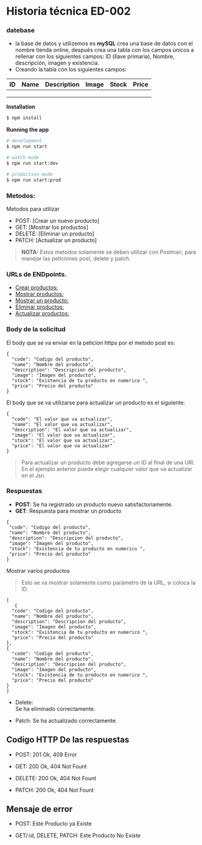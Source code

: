    
 # Historia técnica ED-002  

### datebase

* la base de datos y utilizemos es **mySQL** crea una base de datos con el nombre tienda online, después crea una tabla con los campos únicos a rellenar con los siguientes campos: ID (llave primaria), Nombre, descripción, imagen y existencia. 
* Creando la tabla con los siguientes campos:   

|ID|Name|Description|Image|Stock|Price|
|-|:-:|-:|-:|-|-|
| | ||
| | | |
| | | |

**Installation**
```bash
$ npm install
```

**Running the app** 

```bash
# development
$ npm run start

# watch mode
$ npm run start:dev

# production mode
$ npm run start:prod
```
### Metodos: 
 Metodos para utilizar 
* POST: [Crear un nuevo producto] 
* GET: [Mostrar los productos] 
* DELETE: [Eliminar un producto] 
* PATCH: [Actualizar un producto] 

> **NOTA:** Estos metodos solamente se deben utilizar con Postman, para manejar las peticiones post, delete y patch.

### URLs de ENDpoints. 

* [Crear productos:](http://localhost:3000/products)
* [Mostrar productos:](http://localhost:3000/products)
* [Mostrar un producto:](http://localhost:3000/products/id)
* [Eliminar productos:](http://localhost:3000/products/id)
* [Actualizar productos:](http://localhost:3000/products/id)

### Body de la solicitud 
El body que se va enviar en la peticion https por el metodo post es: 
```jsn
{
  "code": "Codigo del producto", 
  "name": "Nombre del producto",
  "description": "Descripcion del producto",
  "image": "Imagen del producto",
  "stock": "Existencia de tu producto en numerico ",
  "price": "Precio del producto"
}
```

El body que se va utilizarse para actualizar un producto es el siguiente: 

```jsn
{
  "code": "El valor que va actualizar", 
  "name": "El valor que va actualizar",
  "description": "El valor que va actualizar",
  "image": "El valor que va actualizar",
  "stock": "El valor que va actualizar",
  "price": "El valor que va actualizar"
}
```
 > Para actualizar un producto debe agregarse un ID al final de una URl.
 > En el ejemplo anterior puede elegir cualquier valor que va actualizar en el Jsn.
 
 ### Respuestas 
 * **POST**: Se ha registrado un producto nuevo satisfactoriamente.
 * **GET**:  Respuesta para mostrar un producto 
 ```jsn 
{
  "code": "Codigo del producto", 
  "name": "Nombre del producto",
  "description": "Descripcion del producto",
  "image": "Imagen del producto",
  "stock": "Existencia de tu producto en numerico ",
  "price": "Precio del producto"
}
```
Mostrar varios productos 
> Esto se va mostrar solamente como parámetro de la URL, si coloca la ID. 
```jsn 
[
   {
  "code": "Codigo del producto", 
  "name": "Nombre del producto",
  "description": "Descripcion del producto",
  "image": "Imagen del producto",
  "stock": "Existencia de tu producto en numerico ",
  "price": "Precio del producto"
},
{
  "code": "Codigo del producto", 
  "name": "Nombre del producto",
  "description": "Descripcion del producto",
  "image": "Imagen del producto",
  "stock": "Existencia de tu producto en numerico ",
  "price": "Precio del producto"
}
]
``` 
* Delete:  
Se ha eliminado correctamente.  

* Patch: 
Se ha actualizado correctamente.

## Codigo **HTTP** De las respuestas

* POST: 201 Ok, 409 Error

* GET:  200 Ok, 404 Not Fount

* DELETE: 200 Ok, 404 Not Fount

* PATCH: 200 Ok, 404 Not Fount 

## Mensaje de error 

* POST: Este Producto ya Existe

* GET/:id, DELETE, PATCH: Este Producto No Existe




 



